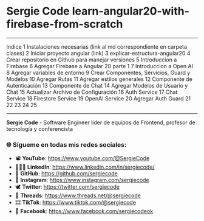 # Sergie Code learn-angular20-with-firebase-from-scratch

---

Indice
1 Instalaciones necesarias (link al md correspondiente en carpeta clases)
2 Iniciar proyecto angular (link)
3 explicar-estructura-angular20
4 Crear repositorio en Github para manejar versiones
5 Introduccion a Firebase
6 Agregar Firebase a Angular 20 parte 1
7 Introduccion a Open AI
8 Agregar variables de entorno
9 Crear Componentes, Servicios, Guard y Modelos
10 Agregar Rutas 
11 Agregar estilos generales
12 Componente de Autenticación 
13 Componente de Chat
14 Agregar Modelos de Usuario y Chat
15 Actualizar Archivo de Configuración
16 Auth Service
17 Chat Service
18 Firestore Service
19 OpenAI Service
20 Agregar Auth Guard
21 
22
23
24
25










---

**Sergie Code** - Software Engineer líder de equipos de Frontend, profesor de tecnología y conferencista

### 🌐 Sígueme en todas mis redes sociales:

- 📽️ **YouTube**: https://www.youtube.com/@SergieCode
- 🧑🏼‍💼 **LinkedIn**: https://www.linkedin.com/in/sergiecode/
- 🐙 **GitHub**: https://github.com/sergiecode  
- 📸 **Instagram**: https://www.instagram.com/sergiecode
- 🕊️ **Twitter**: https://twitter.com/sergiecode
- 🧵 **Threads**: https://www.threads.net/@sergiecode
- 🎞️ **TikTok**: https://www.tiktok.com/@sergiecode
- 👤 **Facebook**: https://www.facebook.com/sergiecodeok